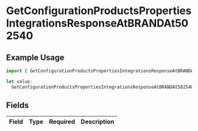 # GetConfigurationProductsPropertiesIntegrationsResponseAtBRANDAt502540

## Example Usage

```typescript
import { GetConfigurationProductsPropertiesIntegrationsResponseAtBRANDAt502540 } from "@vercel/sdk/models/getconfigurationproductsop.js";

let value:
  GetConfigurationProductsPropertiesIntegrationsResponseAtBRANDAt502540 = {};
```

## Fields

| Field       | Type        | Required    | Description |
| ----------- | ----------- | ----------- | ----------- |